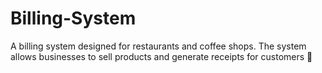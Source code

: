 # Billing-System
A billing system designed for restaurants and coffee shops. The system allows businesses to sell products and generate receipts for customers 🧾
